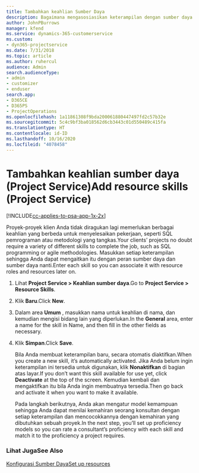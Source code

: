 ```yaml
---
title: Tambahkan keahlian Sumber Daya
description: Bagaimana mengasosiasikan keterampilan dengan sumber daya dalam Project Service
author: JohnPBurrows
manager: kfend
ms.service: dynamics-365-customerservice
ms.custom:
- dyn365-projectservice
ms.date: 7/31/2018
ms.topic: article
ms.author: ruhercul
audience: Admin
search.audienceType:
- admin
- customizer
- enduser
search.app:
- D365CE
- D365PS
- ProjectOperations
ms.openlocfilehash: 1a11861308f9bda200061880447497fd2c57b32e
ms.sourcegitcommit: 5c4c9bf3ba018562d6cb3443c01d550489c415fa
ms.translationtype: HT
ms.contentlocale: id-ID
ms.lasthandoff: 10/16/2020
ms.locfileid: "4078458"
---
```

# <a name="add-resource-skills-project-service"></a><span data-ttu-id="2e460-103">Tambahkan keahlian sumber daya (Project Service)</span><span class="sxs-lookup"><span data-stu-id="2e460-103">Add resource skills (Project Service)</span></span>

[!INCLUDE[cc-applies-to-psa-app-1x-2x](../includes/cc-applies-to-psa-app-1x-2x.md)]

<span data-ttu-id="2e460-104">Proyek-proyek klien Anda tidak diragukan lagi memerlukan berbagai keahlian yang berbeda untuk menyelesaikan pekerjaan, seperti SQL pemrograman atau metodologi yang tangkas.</span><span class="sxs-lookup"><span data-stu-id="2e460-104">Your clients’ projects no doubt require a variety of different skills to complete the job, such as SQL programming or agile methodologies.</span></span> <span data-ttu-id="2e460-105">Masukkan setiap keterampilan sehingga Anda dapat mengaitkan itu dengan peran sumber daya dan sumber daya nanti.</span><span class="sxs-lookup"><span data-stu-id="2e460-105">Enter each skill so you can associate it with resource roles and resources later on.</span></span>  
  
1. <span data-ttu-id="2e460-106">Lihat **Project Service > Keahlian sumber daya**.</span><span class="sxs-lookup"><span data-stu-id="2e460-106">Go to **Project Service > Resource Skills**.</span></span>  
  
2. <span data-ttu-id="2e460-107">Klik **Baru**.</span><span class="sxs-lookup"><span data-stu-id="2e460-107">Click **New**.</span></span>  
  
3. <span data-ttu-id="2e460-108">Dalam area **Umum** , masukkan nama untuk keahlian di nama, dan kemudian mengisi bidang lain yang diperlukan.</span><span class="sxs-lookup"><span data-stu-id="2e460-108">In the **General** area, enter a name for the skill in Name, and then fill in the other fields as necessary.</span></span>  
  
4. <span data-ttu-id="2e460-109">Klik **Simpan**.</span><span class="sxs-lookup"><span data-stu-id="2e460-109">Click **Save**.</span></span>  
  
   <span data-ttu-id="2e460-110">Bila Anda membuat keterampilan baru, secara otomatis diaktifkan.</span><span class="sxs-lookup"><span data-stu-id="2e460-110">When you create a new skill, it’s automatically activated.</span></span> <span data-ttu-id="2e460-111">Jika Anda belum ingin keterampilan ini tersedia untuk digunakan, klik **Nonaktifkan** di bagian atas layar.</span><span class="sxs-lookup"><span data-stu-id="2e460-111">If you don’t want this skill available for use yet, click **Deactivate** at the top of the screen.</span></span> <span data-ttu-id="2e460-112">Kemudian kembali dan mengaktifkan itu bila Anda ingin membuatnya tersedia.</span><span class="sxs-lookup"><span data-stu-id="2e460-112">Then go back and activate it when you want to make it available.</span></span>  
  
   <span data-ttu-id="2e460-113">Pada langkah berikutnya, Anda akan mengatur model kemampuan sehingga Anda dapat menilai kemahiran seorang konsultan dengan setiap keterampilan dan mencocokkannya dengan kemahiran yang dibutuhkan sebuah proyek.</span><span class="sxs-lookup"><span data-stu-id="2e460-113">In the next step, you’ll set up proficiency models so you can rate a consultant’s proficiency with each skill and match it to the proficiency a project requires.</span></span>  
  
### <a name="see-also"></a><span data-ttu-id="2e460-114">Lihat Juga</span><span class="sxs-lookup"><span data-stu-id="2e460-114">See Also</span></span>  
 [<span data-ttu-id="2e460-115">Konfigurasi Sumber Daya</span><span class="sxs-lookup"><span data-stu-id="2e460-115">Set up resources</span></span>](../psa/set-up-resources.md)
